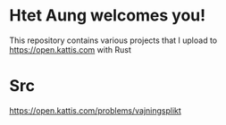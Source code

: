 # Htet Aung welcomes you!

This repository contains various projects that I upload to https://open.kattis.com with Rust

# Src
https://open.kattis.com/problems/vajningsplikt

